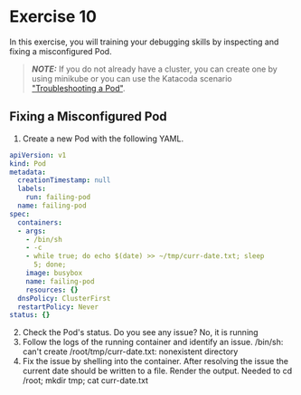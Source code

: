 # Exercise 10

In this exercise, you will training your debugging skills by inspecting and fixing a misconfigured Pod.

> **_NOTE:_** If you do not already have a cluster, you can create one by using minikube or you can use the Katacoda scenario ["Troubleshooting a Pod"](https://learning.oreilly.com/scenarios/5-4-ckad-troubleshooting/9781098105150/).

## Fixing a Misconfigured Pod

1. Create a new Pod with the following YAML.

```yaml
apiVersion: v1
kind: Pod
metadata:
  creationTimestamp: null
  labels:
    run: failing-pod
  name: failing-pod
spec:
  containers:
  - args:
    - /bin/sh
    - -c
    - while true; do echo $(date) >> ~/tmp/curr-date.txt; sleep
      5; done;
    image: busybox
    name: failing-pod
    resources: {}
  dnsPolicy: ClusterFirst
  restartPolicy: Never
status: {}
```

2. Check the Pod's status. Do you see any issue?
No, it is running
3. Follow the logs of the running container and identify an issue.
/bin/sh: can't create /root/tmp/curr-date.txt: nonexistent directory
4. Fix the issue by shelling into the container. After resolving the issue the current date should be written to a file. Render the output.
Needed to cd /root; mkdir tmp; cat curr-date.txt
